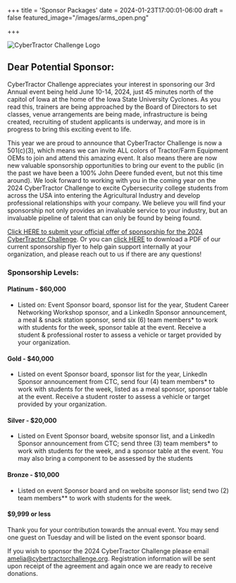 +++
title = 'Sponsor Packages'
date = 2024-01-23T17:00:01-06:00
draft = false
featured_image="/images/arms_open.png"

+++

![CyberTractor Challenge Logo](/data/logo_ai.png)

## Dear Potential Sponsor:

CyberTractor Challenge appreciates your interest in sponsoring our 3rd Annual event being held June 10-14, 2024, just 45 minutes north of the capitol of Iowa at the home of the Iowa State University Cyclones. As you read this, trainers are being approached by the Board of Directors to set classes, venue arrangements are being made, infrastructure is being created, recruiting of student applicants is underway, and more is in progress to bring this exciting event to life.

This year we are proud to announce that CyberTractor Challenge is now a 501(c)(3), which means we can invite ALL colors of Tractor/Farm Equipment OEMs to join and attend this amazing event. It also means there are now new valuable sponsorship opportunities to bring our event to the public (in the past we have been a 100% John Deere funded event, but not this time around). We look forward to working with you in the coming year on the 2024 CyberTractor Challenge to excite Cybersecurity college students from across the USA into entering the Agricultural Industry and develop professional relationships with your company. We believe you will find your sponsorship not only provides an invaluable service to your industry, but an invaluable pipeline of talent that can only be found by being found.

[Click HERE to submit your official offer of sponsorship for the 2024 CyberTractor Challenge](https://forms.office.com/r/tttGypjcxq). Or you can [click HERE](/data/2024_CyberTractor_Sponsorship_Flyer.pdf) to download a PDF of our current sponsorship flyer to help gain support internally at your organization, and please reach out to us if there are any questions! 

### Sponsorship Levels:

#### Platinum - $60,000
- Listed on: Event Sponsor board, sponsor list for the year, Student Career Networking Workshop sponsor, and a LinkedIn Sponsor announcement, a meal & snack station sponsor, send six (6) team members* to work with students for the week, sponsor table at the event. Receive a student & professional roster to assess a vehicle or target provided by your organization. 

#### Gold - $40,000
- Listed on event Sponsor board, sponsor list for the year, LinkedIn Sponsor announcement from CTC, send four (4) team members* to work with students for the week, listed as a meal sponsor, sponsor table at the event. Receive a student roster to assess a vehicle or target provided by your organization.

#### Silver - $20,000
- Listed on Event Sponsor board, website sponsor list, and a LinkedIn Sponsor announcement from CTC; send three (3) team members* to work with students for the week, and a sponsor table at the event. You may also bring a component to be assessed by the students

#### Bronze - $10,000
- Listed on event Sponsor board and on website sponsor list; send two (2) team members** to work with students for the week. 

#### $9,999 or less
Thank you for your contribution towards the annual event. You may send one guest on Tuesday and will be listed on the event sponsor board. 

If you wish to sponsor the 2024 CyberTractor Challenge please email [amelia@cybertractorchallenge.org](mailto:amelia@cybertractorchallenge.org). Registration information will be sent upon receipt of the agreement and again once we are ready to receive donations.


